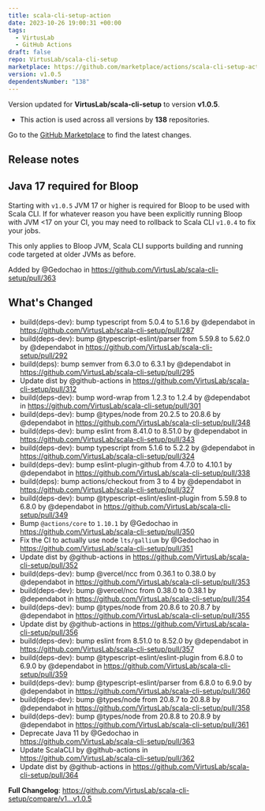 ```yaml
---
title: scala-cli-setup-action
date: 2023-10-26 19:00:31 +00:00
tags:
  - VirtusLab
  - GitHub Actions
draft: false
repo: VirtusLab/scala-cli-setup
marketplace: https://github.com/marketplace/actions/scala-cli-setup-action
version: v1.0.5
dependentsNumber: "138"
---
```



Version updated for **VirtusLab/scala-cli-setup** to version **v1.0.5**.
- This action is used across all versions by **138** repositories.

Go to the [GitHub Marketplace](https://github.com/marketplace/actions/scala-cli-setup-action) to find the latest changes.

## Release notes

## Java 17 required for Bloop
Starting with `v1.0.5` JVM 17 or higher is required for Bloop to be used with Scala CLI.
If for whatever reason you have been explicitly running Bloop with JVM <17 on your CI, you may need to rollback to Scala CLI `v1.0.4` to fix your jobs.

This only applies to Bloop JVM, Scala CLI supports building and running code targeted at older JVMs as before.

Added by @Gedochao in https://github.com/VirtusLab/scala-cli-setup/pull/363

## What's Changed
* build(deps-dev): bump typescript from 5.0.4 to 5.1.6 by @dependabot in https://github.com/VirtusLab/scala-cli-setup/pull/287
* build(deps-dev): bump @typescript-eslint/parser from 5.59.8 to 5.62.0 by @dependabot in https://github.com/VirtusLab/scala-cli-setup/pull/292
* build(deps): bump semver from 6.3.0 to 6.3.1 by @dependabot in https://github.com/VirtusLab/scala-cli-setup/pull/295
* Update dist by @github-actions in https://github.com/VirtusLab/scala-cli-setup/pull/312
* build(deps-dev): bump word-wrap from 1.2.3 to 1.2.4 by @dependabot in https://github.com/VirtusLab/scala-cli-setup/pull/301
* build(deps-dev): bump @types/node from 20.2.5 to 20.8.6 by @dependabot in https://github.com/VirtusLab/scala-cli-setup/pull/348
* build(deps-dev): bump eslint from 8.41.0 to 8.51.0 by @dependabot in https://github.com/VirtusLab/scala-cli-setup/pull/343
* build(deps-dev): bump typescript from 5.1.6 to 5.2.2 by @dependabot in https://github.com/VirtusLab/scala-cli-setup/pull/324
* build(deps-dev): bump eslint-plugin-github from 4.7.0 to 4.10.1 by @dependabot in https://github.com/VirtusLab/scala-cli-setup/pull/338
* build(deps): bump actions/checkout from 3 to 4 by @dependabot in https://github.com/VirtusLab/scala-cli-setup/pull/327
* build(deps-dev): bump @typescript-eslint/eslint-plugin from 5.59.8 to 6.8.0 by @dependabot in https://github.com/VirtusLab/scala-cli-setup/pull/349
* Bump `@actions/core` to `1.10.1` by @Gedochao in https://github.com/VirtusLab/scala-cli-setup/pull/350
* Fix the CI to actually use node `lts/gallium` by @Gedochao in https://github.com/VirtusLab/scala-cli-setup/pull/351
* Update dist by @github-actions in https://github.com/VirtusLab/scala-cli-setup/pull/352
* build(deps-dev): bump @vercel/ncc from 0.36.1 to 0.38.0 by @dependabot in https://github.com/VirtusLab/scala-cli-setup/pull/353
* build(deps-dev): bump @vercel/ncc from 0.38.0 to 0.38.1 by @dependabot in https://github.com/VirtusLab/scala-cli-setup/pull/354
* build(deps-dev): bump @types/node from 20.8.6 to 20.8.7 by @dependabot in https://github.com/VirtusLab/scala-cli-setup/pull/355
* Update dist by @github-actions in https://github.com/VirtusLab/scala-cli-setup/pull/356
* build(deps-dev): bump eslint from 8.51.0 to 8.52.0 by @dependabot in https://github.com/VirtusLab/scala-cli-setup/pull/357
* build(deps-dev): bump @typescript-eslint/eslint-plugin from 6.8.0 to 6.9.0 by @dependabot in https://github.com/VirtusLab/scala-cli-setup/pull/359
* build(deps-dev): bump @typescript-eslint/parser from 6.8.0 to 6.9.0 by @dependabot in https://github.com/VirtusLab/scala-cli-setup/pull/360
* build(deps-dev): bump @types/node from 20.8.7 to 20.8.8 by @dependabot in https://github.com/VirtusLab/scala-cli-setup/pull/358
* build(deps-dev): bump @types/node from 20.8.8 to 20.8.9 by @dependabot in https://github.com/VirtusLab/scala-cli-setup/pull/361
* Deprecate Java 11 by @Gedochao in https://github.com/VirtusLab/scala-cli-setup/pull/363
* Update ScalaCLI by @github-actions in https://github.com/VirtusLab/scala-cli-setup/pull/362
* Update dist by @github-actions in https://github.com/VirtusLab/scala-cli-setup/pull/364


**Full Changelog**: https://github.com/VirtusLab/scala-cli-setup/compare/v1...v1.0.5
